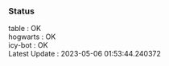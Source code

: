 ### Status


table : OK  
hogwarts : OK  
icy-bot : OK  
Latest Update : 2023-05-06 01:53:44.240372
